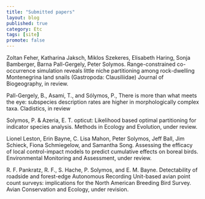 ```yaml
---
title: "Submitted papers"
layout: blog
published: true
category: Etc
tags: [site]
promote: false
---
```


Zoltan Feher, Katharina Jaksch, Miklos Szekeres,
Elisabeth Haring, Sonja Bamberger, Barna Pall-Gergely, Peter Solymos.
Range-constrained co-occurrence simulation reveals little niche
partitioning among rock-dwelling Montenegrina land snails (Gastropoda: Clausiliidae)
Journal of Biogeography, in review.

Pall-Gergely, B., Asami, T., and Sólymos, P.,
There is more than what meets the eye:
subspecies description rates are higher in morphologically complex taxa.
Cladistics, in review

Solymos, P. & Azeria, E. T.
opticut: Likelihood based optimal partitioning for indicator species analysis.
Methods in Ecology and Evolution, under review.

Lionel Leston, Erin Bayne, C. Lisa Mahon, Peter Solymos, Jeff Ball, Jim Schieck,
Fiona Schmiegelow, and Samantha Song.
Assessing the efficacy of local control-impact models to predict
cumulative effects on boreal birds.
Environmental Monitoring and Assessment, under review.

R. F. Pankratz, R. F., S. Hache, P. Solymos, and E. M. Bayne.
Detectability of roadside and forest-edge Autonomous Recording Unit-based avian point
count surveys: implications for the North American Breeding Bird Survey.
Avian Conservation and Ecology, under revision.


